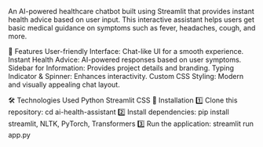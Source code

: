 An AI-powered healthcare chatbot built using Streamlit that provides instant health advice based on user input. This interactive assistant helps users get basic medical guidance on symptoms such as fever, headaches, cough, and more.

🚀 Features
User-friendly Interface: Chat-like UI for a smooth experience.
Instant Health Advice: AI-powered responses based on user symptoms.
Sidebar for Information: Provides project details and branding.
Typing Indicator & Spinner: Enhances interactivity.
Custom CSS Styling: Modern and visually appealing chat layout.

🛠️ Technologies Used
Python 
Streamlit 
CSS 
📌 Installation
1️⃣ Clone this repository:
cd ai-health-assistant
2️⃣ Install dependencies:
pip install streamlit, NLTK, PyTorch, Transformers
3️⃣ Run the application:
streamlit run app.py
